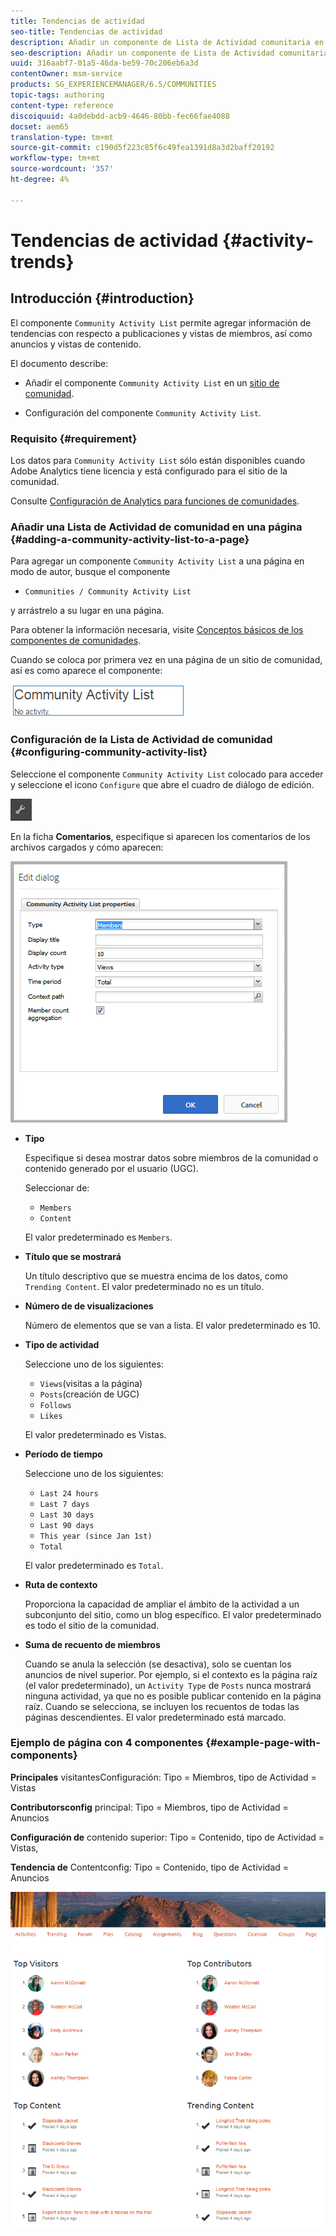```yaml
---
title: Tendencias de actividad
seo-title: Tendencias de actividad
description: Añadir un componente de Lista de Actividad comunitaria en una página
seo-description: Añadir un componente de Lista de Actividad comunitaria en una página
uuid: 316aabf7-01a5-46da-be59-70c206eb6a3d
contentOwner: msm-service
products: SG_EXPERIENCEMANAGER/6.5/COMMUNITIES
topic-tags: authoring
content-type: reference
discoiquuid: 4a0debdd-acb9-4646-80bb-fec66fae4088
docset: aem65
translation-type: tm+mt
source-git-commit: c190d5f223c85f6c49fea1391d8a3d2baff20192
workflow-type: tm+mt
source-wordcount: '357'
ht-degree: 4%

---
```



# Tendencias de actividad {#activity-trends}

## Introducción {#introduction}

El componente `Community Activity List` permite agregar información de tendencias con respecto a publicaciones y vistas de miembros, así como anuncios y vistas de contenido.

El documento describe:

* Añadir el componente `Community Activity List` en un [sitio de comunidad](/help/communities/overview.md#community-sites).

* Configuración del componente `Community Activity List`.

### Requisito {#requirement}

Los datos para `Community Activity List` sólo están disponibles cuando Adobe Analytics tiene licencia y está configurado para el sitio de la comunidad.

Consulte [Configuración de Analytics para funciones de comunidades](/help/communities/analytics.md).

### Añadir una Lista de Actividad de comunidad en una página {#adding-a-community-activity-list-to-a-page}

Para agregar un componente `Community Activity List` a una página en modo de autor, busque el componente

* `Communities / Community Activity List`

y arrástrelo a su lugar en una página.

Para obtener la información necesaria, visite [Conceptos básicos de los componentes de comunidades](/help/communities/basics.md).

Cuando se coloca por primera vez en una página de un sitio de comunidad, así es como aparece el componente:

![comunidad-actividad](assets/community-activity.png)

### Configuración de la Lista de Actividad de comunidad {#configuring-community-activity-list}

Seleccione el componente `Community Activity List` colocado para acceder y seleccione el icono `Configure` que abre el cuadro de diálogo de edición.

![configurar](assets/configure-new.png)

En la ficha **Comentarios**, especifique si aparecen los comentarios de los archivos cargados y cómo aparecen:

![propiedades](assets/activity-list-properties.png)

* **Tipo**

   Especifique si desea mostrar datos sobre miembros de la comunidad o contenido generado por el usuario (UGC).

   Seleccionar de:

   * `Members`
   * `Content`

   El valor predeterminado es `Members`.

* **Título que se mostrará**

   Un título descriptivo que se muestra encima de los datos, como `Trending Content`.
El valor predeterminado no es un título.

* **Número de de visualizaciones**

   Número de elementos que se van a lista.
El valor predeterminado es 10.

* **Tipo de actividad**

   Seleccione uno de los siguientes:

   * `Views`(visitas a la página)
   * `Posts`(creación de UGC)
   * `Follows`
   * `Likes`

   El valor predeterminado es Vistas.

* **Período de tiempo**

   Seleccione uno de los siguientes:

   * `Last 24 hours`
   * `Last 7 days`
   * `Last 30 days`
   * `Last 90 days`
   * `This year (since Jan 1st)`
   * `Total`

   El valor predeterminado es `Total`.

* **Ruta de contexto**

   Proporciona la capacidad de ampliar el ámbito de la actividad a un subconjunto del sitio, como un blog específico.
El valor predeterminado es todo el sitio de la comunidad.

* **Suma de recuento de miembros**

   Cuando se anula la selección (se desactiva), solo se cuentan los anuncios de nivel superior. Por ejemplo, si el contexto es la página raíz (el valor predeterminado), un `Activity Type` de `Posts` nunca mostrará ninguna actividad, ya que no es posible publicar contenido en la página raíz. Cuando se selecciona, se incluyen los recuentos de todas las páginas descendientes.
El valor predeterminado está marcado.

### Ejemplo de página con 4 componentes {#example-page-with-components}

**Principales** visitantesConfiguración: Tipo = Miembros, tipo de Actividad = Vistas

**Contributorsconfig** principal: Tipo = Miembros, tipo de Actividad = Anuncios

**Configuración de** contenido superior: Tipo = Contenido, tipo de Actividad = Vistas,

**Tendencia de** Contentconfig: Tipo = Contenido, tipo de Actividad = Anuncios

![componentes](assets/activity-list-components.png)

